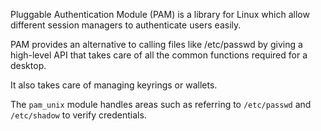 Pluggable Authentication Module (PAM) is a library for Linux which allow different session managers to authenticate users easily.

PAM provides an alternative to calling files like /etc/passwd by giving a high-level API that takes care of all the common functions required for a desktop.

It also takes care of managing keyrings or wallets.

The `pam_unix` module handles areas such as referring to `/etc/passwd` and `/etc/shadow` to verify credentials.
